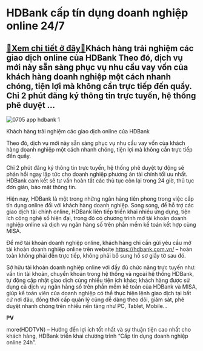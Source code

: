 HDBank cấp tín dụng doanh nghiệp online 24/7
============================================

[:gift:Xem chi tiết ở đây:gift:](https://hddtvn.com/hdbank-cap-tin-dung-doanh-nghiep-online-24-7/)Khách hàng trải nghiệm các giao dịch online của HDBank Theo đó, dịch vụ mới này sẵn sàng phục vụ nhu cầu vay vốn của khách hàng doanh nghiệp một cách nhanh chóng, tiện lợi mà không cần trực tiếp đến quầy. Chỉ 2 phút đăng ký thông tin trực tuyến, hệ thống phê duyệt …
--------------------------------------------------------------------------------------------------------------------------------------------------------------------------------------------------------------------------------------------------------------------------





![0705 app hdbank 1](https://haiquanonline.com.vn/stores/news_dataimages/hiennt/082020/07/19/in_article/0705_App_HDBank_1.jpg?rt=20200808081802 "Khách hàng trải nghiệm các giao dịch online của HDBank")


Khách hàng trải nghiệm các giao dịch online của HDBank



Theo đó, dịch vụ mới này sẵn sàng phục vụ nhu cầu vay vốn của khách hàng doanh nghiệp một cách nhanh chóng, tiện lợi mà không cần trực tiếp đến quầy.


Chỉ 2 phút đăng ký thông tin trực tuyến, hệ thống phê duyệt tự động sẽ phản hồi ngay lập tức cho doanh nghiệp phương án tài chính tối ưu nhất. HDBank cam kết sẽ tư vấn hoàn tất các thủ tục còn lại trong 24 giờ, thủ tục đơn giản, bảo mật thông tin.


Hiện nay, HDBank là một trong những ngân hàng tiên phong trong việc cấp tín dụng online đối với khách hàng doanh nghiệp. Song song, để hỗ trợ các giao dịch tài chính online, HDBank liên tiếp triển khai nhiều ứng dụng, tiện ích công nghệ số hiện đại, trong đó có chương trình mở tài khoản doanh nghiệp online và dịch vụ ngân hàng số trên phần mềm kế toán kết hợp cùng MISA.


Để mở tài khoản doanh nghiệp online, khách hàng chỉ cần gửi yêu cầu mở tài khoản doanh nghiệp online trên website <https://hdbank.com.vn/> – hoàn toàn không phải đến trực tiếp, không phải bổ sung hồ sơ giấy tờ sau đó.


Sở hữu tài khoản doanh nghiệp online với đầy đủ chức năng trực tuyến như: vấn tin tài khoản, chuyển khoản trong hệ thống và ngoài hệ thống HDBank, tự động cập nhật giao dịch cùng nhiều tiện ích khác; khách hàng được sử dụng cả dịch vụ ngân hàng số trên phần mềm kế toán của HDBank và MISA, giúp kế toán viên của doanh nghiệp có thể thực hiện lệnh giao dịch tại bất cứ nơi đâu, đồng thời cấp quản lý cũng dễ dàng theo dõi, giám sát, phê duyệt nhanh chóng trên nhiều nền tảng như PC, Tablet, Mobile…




**PV**



more(HDDTVN) – Hướng đến lợi ích tốt nhất và sự thuận tiện cao nhất cho khách hàng, HDBank triển khai chương trình “Cấp tín dụng doanh nghiệp online 24h”.

